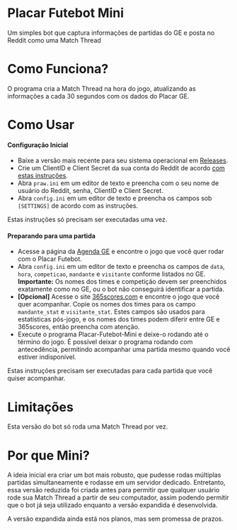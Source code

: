 # Placar Futebot Mini
Um simples bot que captura informações de partidas do GE e posta no Reddit como uma Match Thread

# Como Funciona?

O programa cria a Match Thread na hora do jogo, atualizando as informações a cada 30 segundos com os dados do Placar GE.

# Como Usar

#### Configuração Inicial

- Baixe a versão mais recente para seu sistema operacional em [Releases](https://github.com/IceKirby/placar-futebot-mini/releases).
- Crie um ClientID e Client Secret da sua conta do Reddit de acordo [com estas instruções](https://github.com/reddit-archive/reddit/wiki/OAuth2-Quick-Start-Example#first-steps).
- Abra `praw.ini` em um editor de texto e preencha com o seu nome de usuário do Reddit, senha, ClientID e Client Secret.
- Abra `config.ini` em um editor de texto e preencha os campos sob `[SETTINGS]` de acordo com as instruções.

Estas instruções só precisam ser executadas uma vez.

#### Preparando para uma partida

- Acesse a página da [Agenda GE](https://globoesporte.globo.com/agenda/#/todos) e encontre o jogo que você quer rodar com o Placar Futebot.
- Abra `config.ini` em um editor de texto e preencha os campos de `data`, `hora`, `competicao`, `mandante` e `visitante` conforme listados no GE. **Importante:** Os nomes dos times e competição devem ser preenchidos exatamente como no GE, ou o bot não conseguirá identificar a partida.
- **[Opcional]** Acesse o site [365scores.com](https://www.365scores.com) e encontre o jogo que você quer acompanhar. Copie os nomes dos times para os campo `mandante_stat` e `visitante_stat`. Estes campos são usados para estatísticas pós-jogo, e os nomes dos times podem diferir entre GE e 365scores, então preencha com atenção.
- Execute o programa Placar-Futebot-Mini e deixe-o rodando até o término do jogo. É possível deixar o programa rodando com antecedência, permitindo acompanhar uma partida mesmo quando você estiver indisponível.

Estas instruções precisam ser executadas para cada partida que você quiser acompanhar.


# Limitações

Esta versão do bot só roda uma Match Thread por vez.

# Por que Mini?

A ideia inicial era criar um bot mais robusto, que pudesse rodas múltiplas partidas simultaneamente e rodasse em um servidor dedicado. Entretanto, essa versão reduzida foi criada antes para permitir que qualquer usuário rode sua Match Thread a partir de seu computador, assim podendo permitir que o bot já seja utilizado enquanto a versão expandida é desenvolvida.

A versão expandida ainda está nos planos, mas sem promessa de prazos.

